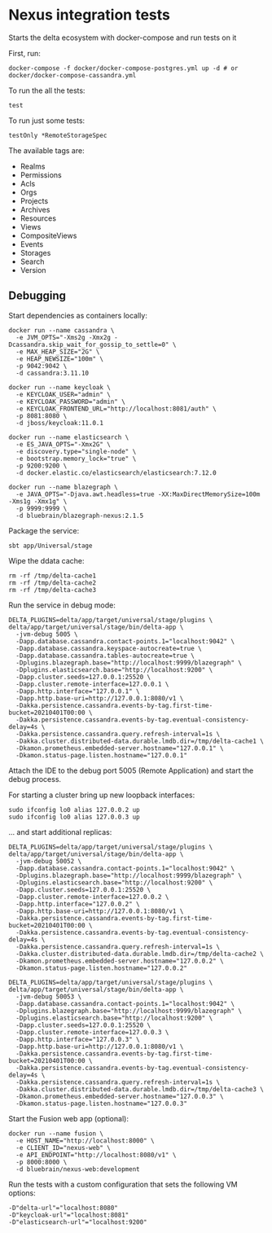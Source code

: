 # Nexus integration tests

Starts the delta ecosystem with docker-compose and run tests on it

First, run:
```shell
docker-compose -f docker/docker-compose-postgres.yml up -d # or docker/docker-compose-cassandra.yml
```

To run the all the tests:
```sbtshell
test
```

To run just some tests:
```sbtshell
testOnly *RemoteStorageSpec
```

The available tags are:
* Realms
* Permissions
* Acls
* Orgs
* Projects
* Archives
* Resources
* Views
* CompositeViews
* Events
* Storages
* Search
* Version

## Debugging

Start dependencies as containers locally:

```
docker run --name cassandra \
  -e JVM_OPTS="-Xms2g -Xmx2g -Dcassandra.skip_wait_for_gossip_to_settle=0" \
  -e MAX_HEAP_SIZE="2G" \
  -e HEAP_NEWSIZE="100m" \
  -p 9042:9042 \
  -d cassandra:3.11.10

docker run --name keycloak \
  -e KEYCLOAK_USER="admin" \
  -e KEYCLOAK_PASSWORD="admin" \
  -e KEYCLOAK_FRONTEND_URL="http://localhost:8081/auth" \
  -p 8081:8080 \
  -d jboss/keycloak:11.0.1

docker run --name elasticsearch \
  -e ES_JAVA_OPTS="-Xmx2G" \
  -e discovery.type="single-node" \
  -e bootstrap.memory_lock="true" \
  -p 9200:9200 \
  -d docker.elastic.co/elasticsearch/elasticsearch:7.12.0

docker run --name blazegraph \
  -e JAVA_OPTS="-Djava.awt.headless=true -XX:MaxDirectMemorySize=100m -Xms1g -Xmx1g" \
  -p 9999:9999 \
  -d bluebrain/blazegraph-nexus:2.1.5

```

Package the service:

```
sbt app/Universal/stage
```

Wipe the ddata cache:
```
rm -rf /tmp/delta-cache1
rm -rf /tmp/delta-cache2
rm -rf /tmp/delta-cache3
```

Run the service in debug mode:

```
DELTA_PLUGINS=delta/app/target/universal/stage/plugins \
delta/app/target/universal/stage/bin/delta-app \
  -jvm-debug 5005 \
  -Dapp.database.cassandra.contact-points.1="localhost:9042" \
  -Dapp.database.cassandra.keyspace-autocreate=true \
  -Dapp.database.cassandra.tables-autocreate=true \
  -Dplugins.blazegraph.base="http://localhost:9999/blazegraph" \
  -Dplugins.elasticsearch.base="http://localhost:9200" \
  -Dapp.cluster.seeds=127.0.0.1:25520 \
  -Dapp.cluster.remote-interface=127.0.0.1 \
  -Dapp.http.interface="127.0.0.1" \
  -Dapp.http.base-uri=http://127.0.0.1:8080/v1 \
  -Dakka.persistence.cassandra.events-by-tag.first-time-bucket=20210401T00:00 \
  -Dakka.persistence.cassandra.events-by-tag.eventual-consistency-delay=4s \
  -Dakka.persistence.cassandra.query.refresh-interval=1s \
  -Dakka.cluster.distributed-data.durable.lmdb.dir=/tmp/delta-cache1 \
  -Dkamon.prometheus.embedded-server.hostname="127.0.0.1" \
  -Dkamon.status-page.listen.hostname="127.0.0.1"
```

Attach the IDE to the debug port 5005 (Remote Application) and start the debug process.

For starting a cluster bring up new loopback interfaces:

```
sudo ifconfig lo0 alias 127.0.0.2 up
sudo ifconfig lo0 alias 127.0.0.3 up
```

... and start additional replicas:

```
DELTA_PLUGINS=delta/app/target/universal/stage/plugins \
delta/app/target/universal/stage/bin/delta-app \
  -jvm-debug 50052 \
  -Dapp.database.cassandra.contact-points.1="localhost:9042" \
  -Dplugins.blazegraph.base="http://localhost:9999/blazegraph" \
  -Dplugins.elasticsearch.base="http://localhost:9200" \
  -Dapp.cluster.seeds=127.0.0.1:25520 \
  -Dapp.cluster.remote-interface=127.0.0.2 \
  -Dapp.http.interface="127.0.0.2" \
  -Dapp.http.base-uri=http://127.0.0.1:8080/v1 \
  -Dakka.persistence.cassandra.events-by-tag.first-time-bucket=20210401T00:00 \
  -Dakka.persistence.cassandra.events-by-tag.eventual-consistency-delay=4s \
  -Dakka.persistence.cassandra.query.refresh-interval=1s \
  -Dakka.cluster.distributed-data.durable.lmdb.dir=/tmp/delta-cache2 \
  -Dkamon.prometheus.embedded-server.hostname="127.0.0.2" \
  -Dkamon.status-page.listen.hostname="127.0.0.2"

DELTA_PLUGINS=delta/app/target/universal/stage/plugins \
delta/app/target/universal/stage/bin/delta-app \
  -jvm-debug 50053 \
  -Dapp.database.cassandra.contact-points.1="localhost:9042" \
  -Dplugins.blazegraph.base="http://localhost:9999/blazegraph" \
  -Dplugins.elasticsearch.base="http://localhost:9200" \
  -Dapp.cluster.seeds=127.0.0.1:25520 \
  -Dapp.cluster.remote-interface=127.0.0.3 \
  -Dapp.http.interface="127.0.0.3" \
  -Dapp.http.base-uri=http://127.0.0.1:8080/v1 \
  -Dakka.persistence.cassandra.events-by-tag.first-time-bucket=20210401T00:00 \
  -Dakka.persistence.cassandra.events-by-tag.eventual-consistency-delay=4s \
  -Dakka.persistence.cassandra.query.refresh-interval=1s \
  -Dakka.cluster.distributed-data.durable.lmdb.dir=/tmp/delta-cache3 \
  -Dkamon.prometheus.embedded-server.hostname="127.0.0.3" \
  -Dkamon.status-page.listen.hostname="127.0.0.3"
```

Start the Fusion web app (optional):

```
docker run --name fusion \
  -e HOST_NAME="http://localhost:8000" \
  -e CLIENT_ID="nexus-web" \
  -e API_ENDPOINT="http://localhost:8080/v1" \
  -p 8000:8000 \
  -d bluebrain/nexus-web:development
```

Run the tests with a custom configuration that sets the following VM options:
```
-D"delta-url"="localhost:8080"
-D"keycloak-url"="localhost:8081"
-D"elasticsearch-url"="localhost:9200"
```